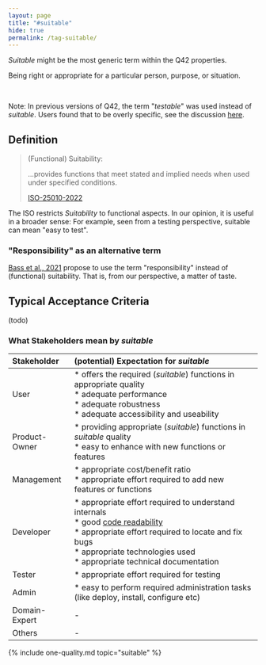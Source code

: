 ```yaml
---
layout: page
title: "#suitable"
hide: true
permalink: /tag-suitable/
---
```


_Suitable_ might be the most generic term within the Q42 properties.

<div class="arc42-help" markdown="1">

Being right or appropriate for a particular person, purpose, or situation.
</div><br>

Note: In previous versions of Q42, the term "_testable_" was used instead of _suitable_.
Users found that to be overly specific, see the discussion [here](https://github.com/arc42/quality.arc42.org-site/issues/90).


## Definition

>(Functional) Suitability:
>
>...provides functions that meet stated and implied needs when used under specified conditions.
>
>[ISO-25010-2022](/references/#iso-25010-2022)

The ISO restricts _Suitability_ to functional aspects. 
In our opinion, it is useful in a broader sense: For example, seen from a testing perspective, suitable can mean "easy to test". 

### "Responsibility" as an alternative term

[Bass et al., 2021](/references/#bass2021software) propose to use the term "responsibility" instead of (functional) suitability.
That is, from our perspective, a matter of taste.

## Typical Acceptance Criteria

(todo)

### What Stakeholders mean by _suitable_ 


| Stakeholder | (potential) Expectation for _suitable_ |
|:--- |:--- |
| User |* offers the required (_suitable_) functions in appropriate quality<br>* adequate performance<br>* adequate robustness<br>* adequate accessibility and useability|
| Product-Owner |* providing appropriate (_suitable_) functions in _suitable_ quality<br>* easy to enhance with new functions or features<br> |
| Management |* appropriate cost/benefit ratio<br>* appropriate effort required to add new features or functions  |
| Developer |* appropriate effort required to understand internals<br>* good [code readability](/qualities/code-readability)<br>* appropriate effort required to locate and fix bugs<br>* appropriate technologies used<br>* appropriate technical documentation  |
| Tester |* appropriate effort required for testing |
| Admin |* easy to perform required administration tasks (like deploy, install, configure etc)  |
| Domain-Expert | - |
| Others | -   |



<!-- include all qualities associated with this tag -->
{% include one-quality.md topic="suitable"  %}
